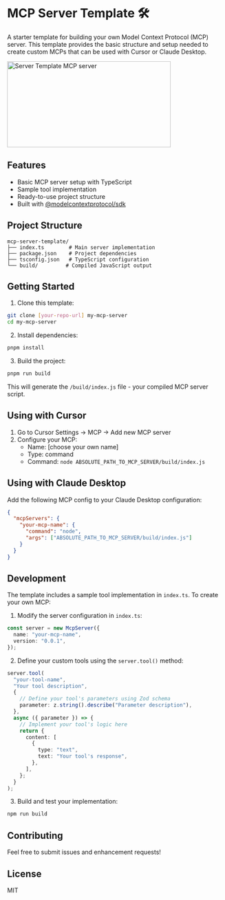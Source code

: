 # MCP Server Template 🛠️

A starter template for building your own Model Context Protocol (MCP) server. This template provides the basic structure and setup needed to create custom MCPs that can be used with Cursor or Claude Desktop.

<a href="https://glama.ai/mcp/servers/vnt96edg3a">
  <img width="380" height="200" src="https://glama.ai/mcp/servers/vnt96edg3a/badge" alt="Server Template MCP server" />
</a>

## Features

- Basic MCP server setup with TypeScript
- Sample tool implementation
- Ready-to-use project structure
- Built with [@modelcontextprotocol/sdk](https://docs.anthropic.com/en/docs/agents-and-tools/mcp)

## Project Structure

```
mcp-server-template/
├── index.ts        # Main server implementation
├── package.json    # Project dependencies
├── tsconfig.json   # TypeScript configuration
└── build/         # Compiled JavaScript output
```

## Getting Started

1. Clone this template:
```bash
git clone [your-repo-url] my-mcp-server
cd my-mcp-server
```

2. Install dependencies:
```bash
pnpm install
```

3. Build the project:
```bash
pnpm run build
```

This will generate the `/build/index.js` file - your compiled MCP server script.

## Using with Cursor

1. Go to Cursor Settings -> MCP -> Add new MCP server
2. Configure your MCP:
   - Name: [choose your own name]
   - Type: command
   - Command: `node ABSOLUTE_PATH_TO_MCP_SERVER/build/index.js`

## Using with Claude Desktop

Add the following MCP config to your Claude Desktop configuration:

```json
{
  "mcpServers": {
    "your-mcp-name": {
      "command": "node",
      "args": ["ABSOLUTE_PATH_TO_MCP_SERVER/build/index.js"]
    }
  }
}
```

## Development

The template includes a sample tool implementation in `index.ts`. To create your own MCP:

1. Modify the server configuration in `index.ts`:
```typescript
const server = new McpServer({
  name: "your-mcp-name",
  version: "0.0.1",
});
```

2. Define your custom tools using the `server.tool()` method:
```typescript
server.tool(
  "your-tool-name",
  "Your tool description",
  {
    // Define your tool's parameters using Zod schema
    parameter: z.string().describe("Parameter description"),
  },
  async ({ parameter }) => {
    // Implement your tool's logic here
    return {
      content: [
        {
          type: "text",
          text: "Your tool's response",
        },
      ],
    };
  }
);
```

3. Build and test your implementation:
```bash
npm run build
```

## Contributing

Feel free to submit issues and enhancement requests!

## License

MIT